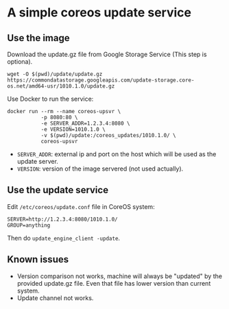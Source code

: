 # A simple coreos update service

## Use the image

Download the update.gz file from Google Storage Service (This step is optiona).

```
wget -O $(pwd)/update/update.gz https://commondatastorage.googleapis.com/update-storage.core-os.net/amd64-usr/1010.1.0/update.gz
```

Use Docker to run the service:

```
docker run --rm --name coreos-upsvr \
           -p 8080:80 \
           -e SERVER_ADDR=1.2.3.4:8080 \
           -e VERSION=1010.1.0 \
           -v $(pwd)/update:/coreos_updates/1010.1.0/ \
           coreos-upsvr
```

- `SERVER_ADDR`: external ip and port on the host which will be used as the update server.
- `VERSION`: version of the image servered (not used actually).

## Use the update service

Edit `/etc/coreos/update.conf` file in CoreOS system:

```
SERVER=http://1.2.3.4:8080/1010.1.0/
GROUP=anything
```

Then do `update_engine_client -update`.

## Known issues

- Version comparison not works, machine will always be "updated" by the provided update.gz file. Even that file has lower version than current system.
- Update channel not works.

